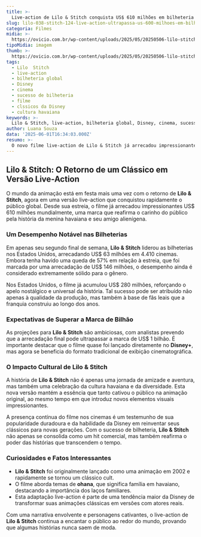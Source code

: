 ```yaml
---
title: >-
  Live-action de Lilo & Stitch conquista US$ 610 milhões em bilheteria global
slug: lilo-038-stitch-124-live-action-ultrapassa-us-600-milhoes-em-bilheteria-global
categoria: Filmes
midia: >-
  https://ovicio.com.br/wp-content/uploads/2025/05/20250506-lilo-stitch-no-live-action-da-disney.webp
tipoMidia: imagem
thumb: >-
  https://ovicio.com.br/wp-content/uploads/2025/05/20250506-lilo-stitch-no-live-action-da-disney.webp
tags:
  - Lilo  Stitch
  - live-action
  - bilheteria global
  - Disney
  - cinema
  - sucesso de bilheteria
  - filme
  - clssicos da Disney
  - cultura havaiana
keywords: >-
  Lilo & Stitch, live-action, bilheteria global, Disney, cinema, sucesso de bilheteria, filme, clássicos da Disney, cultura havaiana
author: Luana Souza
data: '2025-06-01T16:34:03.000Z'
resumo: >-
  O novo filme live-action de Lilo & Stitch já arrecadou impressionantes US$ 610 milhões em bilheteria mundial, destacando-se como um sucesso de público e crítica. O filme continua a liderar as vendas de ingressos pela segunda semana consecutiva, mostrando o apelo duradouro da clássica animação da Disney.
---
```


## Lilo & Stitch: O Retorno de um Clássico em Versão Live-Action

O mundo da animação está em festa mais uma vez com o retorno de **Lilo & Stitch**, agora em uma versão live-action que conquistou rapidamente o público global. Desde sua estreia, o filme já arrecadou impressionantes US$ 610 milhões mundialmente, uma marca que reafirma o carinho do público pela história da menina havaiana e seu amigo alienígena.

### Um Desempenho Notável nas Bilheterias

Em apenas seu segundo final de semana, **Lilo & Stitch** liderou as bilheterias nos Estados Unidos, arrecadando US$ 63 milhões em 4.410 cinemas. Embora tenha havido uma queda de 57% em relação à estreia, que foi marcada por uma arrecadação de US$ 146 milhões, o desempenho ainda é considerado extremamente sólido para o gênero.

Nos Estados Unidos, o filme já acumulou US$ 280 milhões, reforçando o apelo nostálgico e universal da história. Tal sucesso pode ser atribuído não apenas à qualidade da produção, mas também à base de fãs leais que a franquia construiu ao longo dos anos.

### Expectativas de Superar a Marca de Bilhão

As projeções para **Lilo & Stitch** são ambiciosas, com analistas prevendo que a arrecadação final pode ultrapassar a marca de US$ 1 bilhão. É importante destacar que o filme quase foi lançado diretamente no **Disney+**, mas agora se beneficia do formato tradicional de exibição cinematográfica.

### O Impacto Cultural de Lilo & Stitch

A história de **Lilo & Stitch** não é apenas uma jornada de amizade e aventura, mas também uma celebração da cultura havaiana e da diversidade. Esta nova versão mantém a essência que tanto cativou o público na animação original, ao mesmo tempo em que introduz novos elementos visuais impressionantes.

A presença contínua do filme nos cinemas é um testemunho de sua popularidade duradoura e da habilidade da Disney em reinventar seus clássicos para novas gerações. Com o sucesso de bilheteria, **Lilo & Stitch** não apenas se consolida como um hit comercial, mas também reafirma o poder das histórias que transcendem o tempo.

### Curiosidades e Fatos Interessantes

- **Lilo & Stitch** foi originalmente lançado como uma animação em 2002 e rapidamente se tornou um clássico cult.
- O filme aborda temas de **ohana**, que significa família em havaiano, destacando a importância dos laços familiares.
- Esta adaptação live-action é parte de uma tendência maior da Disney de transformar suas animações clássicas em versões com atores reais.

Com uma narrativa envolvente e personagens cativantes, o live-action de **Lilo & Stitch** continua a encantar o público ao redor do mundo, provando que algumas histórias nunca saem de moda.